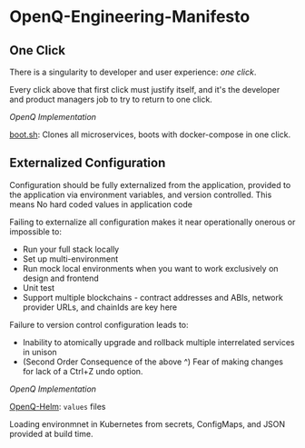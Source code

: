 # OpenQ-Engineering-Manifesto

## One Click
There is a singularity to developer and user experience: <i>one click</i>. 

Every click above that first click must justify itself, and it's the developer and product managers job to try to return to one click.

<i>OpenQ Implementation</i>

[boot.sh](https://github.com/OpenQDev/OpenQ-Fullstack/blob/main/boot.sh): Clones all microservices, boots with docker-compose in one click.

## Externalized Configuration
Configuration should be fully externalized from the application, provided to the application via environment variables, and version controlled.
This means No hard coded values in application code

Failing to externalize all configuration makes it near operationally onerous or impossible to:
- Run your full stack locally
- Set up multi-environment
- Run mock local environments when you want to work exclusively on design and frontend
- Unit test
- Support multiple blockchains - contract addresses and ABIs, network provider URLs, and chainIds are key here

Failure to version control configuration leads to:
- Inability to atomically upgrade and rollback multiple interrelated services in unison
- (Second Order Consequence of the above ^) Fear of making changes for lack of a Ctrl+Z undo option.

<i>OpenQ Implementation</i>

[OpenQ-Helm](https://github.com/OpenQDev/OpenQ-Helm): `values` files

Loading environmnet in Kubernetes from secrets, ConfigMaps, and JSON provided at build time.

